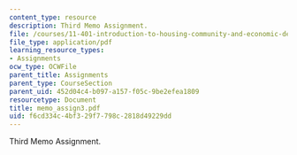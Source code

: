 ```yaml
---
content_type: resource
description: Third Memo Assignment.
file: /courses/11-401-introduction-to-housing-community-and-economic-development-fall-2003/f6cd334c4bf329f7798c2818d49229dd_memo_assign3.pdf
file_type: application/pdf
learning_resource_types:
- Assignments
ocw_type: OCWFile
parent_title: Assignments
parent_type: CourseSection
parent_uid: 452d04c4-b097-a157-f05c-9be2efea1809
resourcetype: Document
title: memo_assign3.pdf
uid: f6cd334c-4bf3-29f7-798c-2818d49229dd
---
```

Third Memo Assignment.

